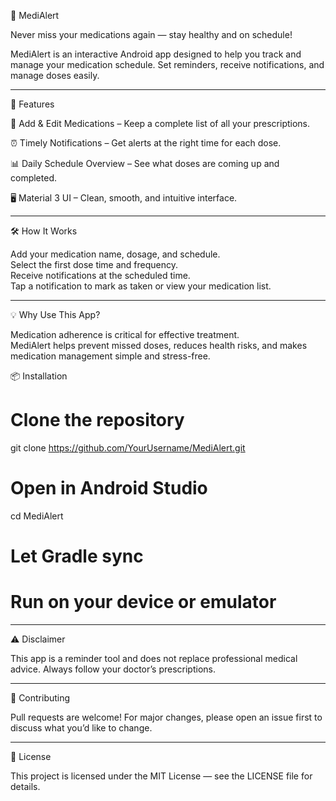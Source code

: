🎯 MediAlert

Never miss your medications again — stay healthy and on schedule!

MediAlert is an interactive Android app designed to help you track and manage your medication schedule. 
Set reminders, receive notifications, and manage doses easily.

---

🚀 Features

💊 Add & Edit Medications – Keep a complete list of all your prescriptions.

⏰ Timely Notifications – Get alerts at the right time for each dose.

📊 Daily Schedule Overview – See what doses are coming up and completed.

🖥 Material 3 UI – Clean, smooth, and intuitive interface.

---

🛠 How It Works

Add your medication name, dosage, and schedule.  
Select the first dose time and frequency.  
Receive notifications at the scheduled time.  
Tap a notification to mark as taken or view your medication list.  

---

💡 Why Use This App?

Medication adherence is critical for effective treatment.  
MediAlert helps prevent missed doses, reduces health risks, and makes medication management simple and stress-free.

📦 Installation

# Clone the repository
git clone https://github.com/YourUsername/MediAlert.git

# Open in Android Studio
cd MediAlert
# Let Gradle sync
# Run on your device or emulator

---

⚠️ Disclaimer

This app is a reminder tool and does not replace professional medical advice. Always follow your doctor’s prescriptions.

---

🤝 Contributing

Pull requests are welcome! For major changes, please open an issue first to discuss what you’d like to change.

---

📜 License

This project is licensed under the MIT License — see the LICENSE file for details.
